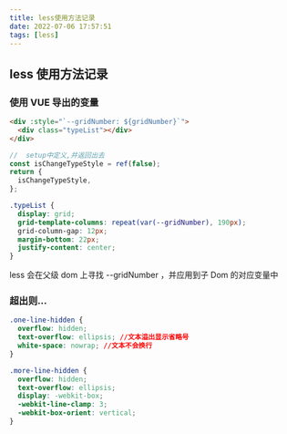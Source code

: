 ```yaml
---
title: less使用方法记录
date: 2022-07-06 17:57:51
tags: [less]
---
```


## less 使用方法记录

<!-- more -->

### 使用 VUE 导出的变量

```html
<div :style="`--gridNumber: ${gridNumber}`">
  <div class="typeList"></div>
</div>
```

```js
//  setup中定义,并返回出去
const isChangeTypeStyle = ref(false);
return {
  isChangeTypeStyle,
};
```

```css
.typeList {
  display: grid;
  grid-template-columns: repeat(var(--gridNumber), 190px);
  grid-column-gap: 12px;
  margin-bottom: 22px;
  justify-content: center;
}
```

less 会在父级 dom 上寻找 --gridNumber ，并应用到子 Dom 的对应变量中

### 超出则...

```css
.one-line-hidden {
  overflow: hidden;
  text-overflow: ellipsis; //文本溢出显示省略号
  white-space: nowrap; //文本不会换行
}

.more-line-hidden {
  overflow: hidden;
  text-overflow: ellipsis;
  display: -webkit-box;
  -webkit-line-clamp: 3;
  -webkit-box-orient: vertical;
}
```

